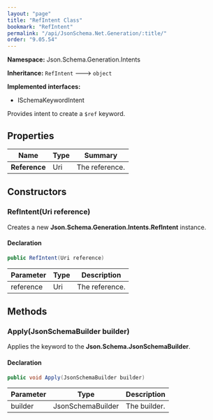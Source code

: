 ```yaml
---
layout: "page"
title: "RefIntent Class"
bookmark: "RefIntent"
permalink: "/api/JsonSchema.Net.Generation/:title/"
order: "9.05.54"
---
```

**Namespace:** Json.Schema.Generation.Intents

**Inheritance:**
`RefIntent`
 🡒 
`object`

**Implemented interfaces:**

- ISchemaKeywordIntent

Provides intent to create a `$ref` keyword.

## Properties

| Name | Type | Summary |
|---|---|---|
| **Reference** | Uri | The reference. |

## Constructors

### RefIntent(Uri reference)

Creates a new **Json.Schema.Generation.Intents.RefIntent** instance.

#### Declaration

```c#
public RefIntent(Uri reference)
```

| Parameter | Type | Description |
|---|---|---|
| reference | Uri | The reference. |


## Methods

### Apply(JsonSchemaBuilder builder)

Applies the keyword to the **Json.Schema.JsonSchemaBuilder**.

#### Declaration

```c#
public void Apply(JsonSchemaBuilder builder)
```

| Parameter | Type | Description |
|---|---|---|
| builder | JsonSchemaBuilder | The builder. |


